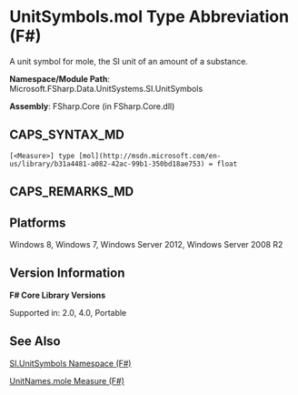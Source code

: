 # UnitSymbols.mol Type Abbreviation (F#)

A unit symbol for mole, the SI unit of an amount of a substance.

**Namespace/Module Path**: Microsoft.FSharp.Data.UnitSystems.SI.UnitSymbols

**Assembly**: FSharp.Core (in FSharp.Core.dll)


## CAPS_SYNTAX_MD

```
[<Measure>] type [mol](http://msdn.microsoft.com/en-us/library/b31a4481-a082-42ac-99b1-350bd18ae753) = float
```

## CAPS_REMARKS_MD

## Platforms
Windows 8, Windows 7, Windows Server 2012, Windows Server 2008 R2


## Version Information
**F# Core Library Versions**

Supported in: 2.0, 4.0, Portable




## See Also
[SI.UnitSymbols Namespace &#40;F&#35;&#41;](SI.UnitSymbols+Namespace+%28F%23%29.md)

[UnitNames.mole Measure &#40;F&#35;&#41;](UnitNames.mole+Measure+%28F%23%29.md)

